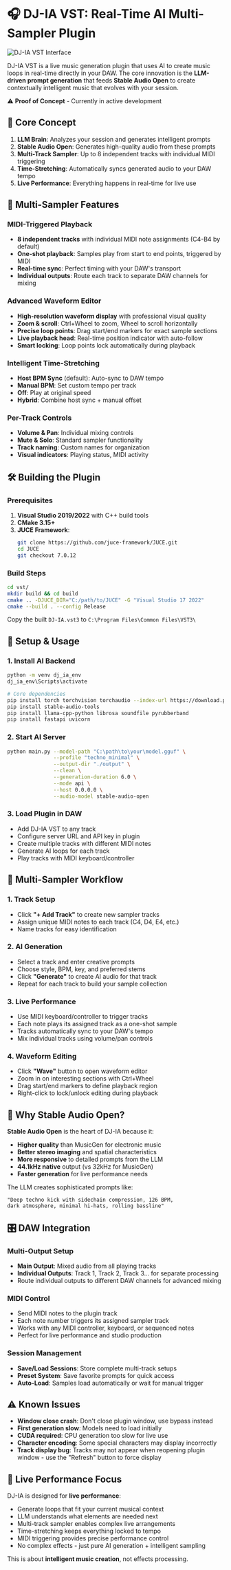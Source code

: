 # 🎧 DJ-IA VST: Real-Time AI Multi-Sampler Plugin

![DJ-IA VST Interface](./screenshot.png)

DJ-IA VST is a live music generation plugin that uses AI to create music loops in real-time directly in your DAW. The core innovation is the **LLM-driven prompt generation** that feeds **Stable Audio Open** to create contextually intelligent music that evolves with your session.

⚠️ **Proof of Concept** - Currently in active development

## 🎯 Core Concept

1. **LLM Brain**: Analyzes your session and generates intelligent prompts
2. **Stable Audio Open**: Generates high-quality audio from these prompts
3. **Multi-Track Sampler**: Up to 8 independent tracks with individual MIDI triggering
4. **Time-Stretching**: Automatically syncs generated audio to your DAW tempo
5. **Live Performance**: Everything happens in real-time for live use

## 🎹 Multi-Sampler Features

### **MIDI-Triggered Playback**

- **8 independent tracks** with individual MIDI note assignments (C4-B4 by default)
- **One-shot playback**: Samples play from start to end points, triggered by MIDI
- **Real-time sync**: Perfect timing with your DAW's transport
- **Individual outputs**: Route each track to separate DAW channels for mixing

### **Advanced Waveform Editor**

- **High-resolution waveform display** with professional visual quality
- **Zoom & scroll**: Ctrl+Wheel to zoom, Wheel to scroll horizontally
- **Precise loop points**: Drag start/end markers for exact sample sections
- **Live playback head**: Real-time position indicator with auto-follow
- **Smart locking**: Loop points lock automatically during playback

### **Intelligent Time-Stretching**

- **Host BPM Sync** (default): Auto-sync to DAW tempo
- **Manual BPM**: Set custom tempo per track
- **Off**: Play at original speed
- **Hybrid**: Combine host sync + manual offset

### **Per-Track Controls**

- **Volume & Pan**: Individual mixing controls
- **Mute & Solo**: Standard sampler functionality
- **Track naming**: Custom names for organization
- **Visual indicators**: Playing status, MIDI activity

## 🛠️ Building the Plugin

### Prerequisites

1. **Visual Studio 2019/2022** with C++ build tools
2. **CMake 3.15+**
3. **JUCE Framework**:
   ```bash
   git clone https://github.com/juce-framework/JUCE.git
   cd JUCE
   git checkout 7.0.12
   ```

### Build Steps

```bash
cd vst/
mkdir build && cd build
cmake .. -DJUCE_DIR="C:/path/to/JUCE" -G "Visual Studio 17 2022"
cmake --build . --config Release
```

Copy the built `DJ-IA.vst3` to `C:\Program Files\Common Files\VST3\`

## 🚀 Setup & Usage

### 1. Install AI Backend

```bash
python -m venv dj_ia_env
dj_ia_env\Scripts\activate

# Core dependencies
pip install torch torchvision torchaudio --index-url https://download.pytorch.org/whl/cu118
pip install stable-audio-tools
pip install llama-cpp-python librosa soundfile pyrubberband
pip install fastapi uvicorn
```

### 2. Start AI Server

```bash
python main.py --model-path "C:\path\to\your\model.gguf" \
               --profile "techno_minimal" \
               --output-dir "./output" \
               --clean \
               --generation-duration 6.0 \
               --mode api \
               --host 0.0.0.0 \
               --audio-model stable-audio-open
```

### 3. Load Plugin in DAW

- Add DJ-IA VST to any track
- Configure server URL and API key in plugin
- Create multiple tracks with different MIDI notes
- Generate AI loops for each track
- Play tracks with MIDI keyboard/controller

## 🎵 Multi-Sampler Workflow

### **1. Track Setup**

- Click **"+ Add Track"** to create new sampler tracks
- Assign unique MIDI notes to each track (C4, D4, E4, etc.)
- Name tracks for easy identification

### **2. AI Generation**

- Select a track and enter creative prompts
- Choose style, BPM, key, and preferred stems
- Click **"Generate"** to create AI audio for that track
- Repeat for each track to build your sample collection

### **3. Live Performance**

- Use MIDI keyboard/controller to trigger tracks
- Each note plays its assigned track as a one-shot sample
- Tracks automatically sync to your DAW's tempo
- Mix individual tracks using volume/pan controls

### **4. Waveform Editing**

- Click **"Wave"** button to open waveform editor
- Zoom in on interesting sections with Ctrl+Wheel
- Drag start/end markers to define playback region
- Right-click to lock/unlock editing during playback

## 🎵 Why Stable Audio Open?

**Stable Audio Open** is the heart of DJ-IA because it:

- **Higher quality** than MusicGen for electronic music
- **Better stereo imaging** and spatial characteristics
- **More responsive** to detailed prompts from the LLM
- **44.1kHz native** output (vs 32kHz for MusicGen)
- **Faster generation** for live performance needs

The LLM creates sophisticated prompts like:

```
"Deep techno kick with sidechain compression, 126 BPM,
dark atmosphere, minimal hi-hats, rolling bassline"
```

## 🎛️ DAW Integration

### **Multi-Output Setup**

- **Main Output**: Mixed audio from all playing tracks
- **Individual Outputs**: Track 1, Track 2, Track 3... for separate processing
- Route individual outputs to different DAW channels for advanced mixing

### **MIDI Control**

- Send MIDI notes to the plugin track
- Each note number triggers its assigned sampler track
- Works with any MIDI controller, keyboard, or sequenced notes
- Perfect for live performance and studio production

### **Session Management**

- **Save/Load Sessions**: Store complete multi-track setups
- **Preset System**: Save favorite prompts for quick access
- **Auto-Load**: Samples load automatically or wait for manual trigger

## ⚠️ Known Issues

- **Window close crash**: Don't close plugin window, use bypass instead
- **First generation slow**: Models need to load initially
- **CUDA required**: CPU generation too slow for live use
- **Character encoding**: Some special characters may display incorrectly
- **Track display bug**: Tracks may not appear when reopening plugin window - use the "Refresh" button to force display

## 🎯 Live Performance Focus

DJ-IA is designed for **live performance**:

- Generate loops that fit your current musical context
- LLM understands what elements are needed next
- Multi-track sampler enables complex live arrangements
- Time-stretching keeps everything locked to tempo
- MIDI triggering provides precise performance control
- No complex effects - just pure AI generation + intelligent sampling

This is about **intelligent music creation**, not effects processing.
